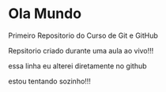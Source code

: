 # Ola Mundo
 Primeiro Repositorio  do Curso de Git e GitHub

Repsitorio criado durante uma aula ao vivo!!!

essa linha eu alterei diretamente no github

 estou tentando sozinho!!!
